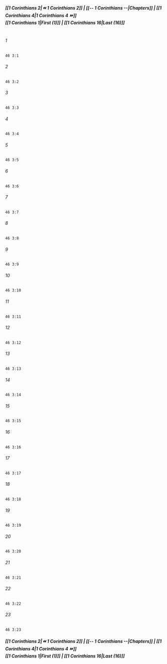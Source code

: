 
##### **[[1 Corinthians 2|⏪ 1 Corinthians 2]] | [[-- 1 Corinthians --|Chapters]] | [[1 Corinthians 4|1 Corinthians 4 ⏩]]**<br>**[[1 Corinthians 1|First (1)]] | [[1 Corinthians 16|Last (16)]]**<br><br>

###### 1
``` verse
46 3:1
```
###### 2
``` verse
46 3:2
```
###### 3
``` verse
46 3:3
```
###### 4
``` verse
46 3:4
```
###### 5
``` verse
46 3:5
```
###### 6
``` verse
46 3:6
```
###### 7
``` verse
46 3:7
```
###### 8
``` verse
46 3:8
```
###### 9
``` verse
46 3:9
```
###### 10
``` verse
46 3:10
```
###### 11
``` verse
46 3:11
```
###### 12
``` verse
46 3:12
```
###### 13
``` verse
46 3:13
```
###### 14
``` verse
46 3:14
```
###### 15
``` verse
46 3:15
```
###### 16
``` verse
46 3:16
```
###### 17
``` verse
46 3:17
```
###### 18
``` verse
46 3:18
```
###### 19
``` verse
46 3:19
```
###### 20
``` verse
46 3:20
```
###### 21
``` verse
46 3:21
```
###### 22
``` verse
46 3:22
```
###### 23
``` verse
46 3:23
```

##### **[[1 Corinthians 2|⏪ 1 Corinthians 2]] | [[-- 1 Corinthians --|Chapters]] | [[1 Corinthians 4|1 Corinthians 4 ⏩]]**<br>**[[1 Corinthians 1|First (1)]] | [[1 Corinthians 16|Last (16)]]**
